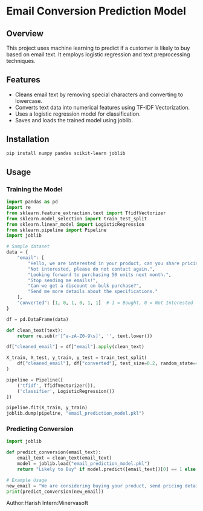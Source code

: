 # Email Conversion Prediction Model

## Overview
This project uses machine learning to predict if a customer is likely to buy based on email text. It employs logistic regression and text preprocessing techniques.

## Features
- Cleans email text by removing special characters and converting to lowercase.
- Converts text data into numerical features using TF-IDF Vectorization.
- Uses a logistic regression model for classification.
- Saves and loads the trained model using joblib.

## Installation
```bash
pip install numpy pandas scikit-learn joblib
```

## Usage

### Training the Model
```python
import pandas as pd
import re
from sklearn.feature_extraction.text import TfidfVectorizer
from sklearn.model_selection import train_test_split
from sklearn.linear_model import LogisticRegression
from sklearn.pipeline import Pipeline
import joblib

# Sample dataset
data = {
    "email": [
        "Hello, we are interested in your product, can you share pricing?",
        "Not interested, please do not contact again.",
        "Looking forward to purchasing 50 units next month.",
        "Stop sending me emails!",
        "Can we get a discount on bulk purchase?",
        "Send me more details about the specifications."
    ],
    "converted": [1, 0, 1, 0, 1, 1]  # 1 = Bought, 0 = Not Interested
}

df = pd.DataFrame(data)

def clean_text(text):
    return re.sub(r'[^a-zA-Z0-9\s]', '', text.lower())

df["cleaned_email"] = df["email"].apply(clean_text)

X_train, X_test, y_train, y_test = train_test_split(
    df["cleaned_email"], df["converted"], test_size=0.2, random_state=42
)

pipeline = Pipeline([
    ('tfidf', TfidfVectorizer()),
    ('classifier', LogisticRegression())
])

pipeline.fit(X_train, y_train)
joblib.dump(pipeline, "email_prediction_model.pkl")
```

### Predicting Conversion
```python
import joblib

def predict_conversion(email_text):
    email_text = clean_text(email_text)
    model = joblib.load("email_prediction_model.pkl")
    return "Likely to Buy" if model.predict([email_text])[0] == 1 else "Not Interested"

# Example Usage
new_email = "We are considering buying your product, send pricing details."
print(predict_conversion(new_email))
```

Author:Harish
Intern:Minervasoft
